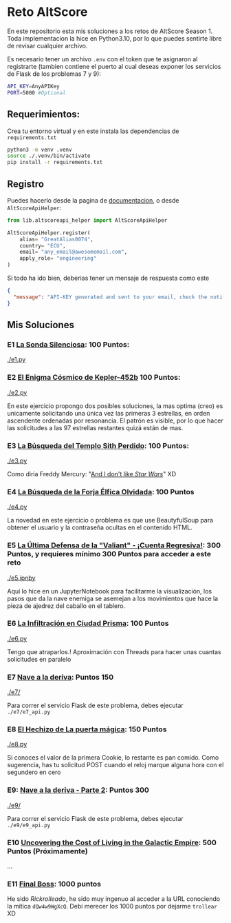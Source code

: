 # Reto AltScore 

En este repositorio esta mis soluciones a los retos de AltScore Season 1. Toda implementacion la hice en Python3.10, por lo que puedes sentirte libre de revisar cualquier archivo.

Es necesario tener un archivo `.env` con el token que te asignaron al registrarte (tambien contiene el puerto al cual deseas exponer los servicios de Flask de los problemas 7 y 9):

```bash
API_KEY=AnyAPIKey
PORT=5000 #Optional
```

## Requerimientos:

Crea tu entorno virtual y en este instala las dependencias de `requirements.txt`

```bash
python3 -m venv .venv
source ./.venv/bin/activate
pip install -r requirements.txt
```

## Registro

Puedes hacerlo desde la pagina de [documentacion](https://makers-challenge.altscore.ai/docs#/Register/handler_v1_register_post), o desde `AltScoreApiHelper`:

```python
from lib.altscoreapi_helper import AltScoreApiHelper

AltScoreApiHelper.register(
    alias= "GreatAlias0074",
    country= "ECU",
    email= "any_email@awesomemail.com",
    apply_role= "engineering"
)
```

Si todo ha ido bien, deberias tener un mensaje de respuesta como este

```json
{
  "message": "API-KEY generated and sent to your email, check the notifications folder"
}
```



## Mis Soluciones 

### E1 [La Sonda Silenciosa](https://makers-challenge.altscore.ai/s1e1): 100 Puntos:

[./e1.py](./e1.py)

### E2 [El Enigma Cósmico de Kepler-452b](https://makers-challenge.altscore.ai/s1e2) 100 Puntos:

[./e2.py](./e2.py)

En este ejercicio propongo dos posibles soluciones, la mas optima (creo) es unicamente solicitando una única vez las primeras 3 estrellas, en orden ascendente ordenadas por resonancia. El patrón es visible, por lo que hacer las solicitudes a las 97 estrellas restantes quizá están de mas.

### E3 [La Búsqueda del Templo Sith Perdido](https://makers-challenge.altscore.ai/s1e3): 100 Puntos:

[./e3.py](./e3.py)

Como diría Freddy Mercury: "[And I don't like *Star Wars*](https://genius.com/1232653/Queen-bicycle-race/You-say-shark-i-say-hey-man-jaws-was-never-my-scene-and-i-dont-like-star-wars)" XD

### E4 [La Búsqueda de la Forja Élfica Olvidada](https://makers-challenge.altscore.ai/s1e4): 100 Puntos

[./e4.py](./e4.py)

La novedad en este ejercicio o problema es que use BeautyfulSoup para obtener el usuario y la contraseña ocultas en el contenido HTML.

### E5 [La Última Defensa de la "Valiant" - ¡Cuenta Regresiva!](https://makers-challenge.altscore.ai/s1e5): 300 Puntos, y requieres mínimo 300 Puntos para acceder a este reto

[./e5.ipnby](./e5.ipynb)

Aquí lo hice en un JupyterNotebook para facilitarme la visualización, los pasos que da la nave enemiga se asemejan a los movimientos que hace la pieza de ajedrez del caballo en el tablero.

### E6 [La Infiltración en Ciudad Prisma](https://makers-challenge.altscore.ai/s1e6): 100 Puntos

[./e6.py](./e6.py)

Tengo que atraparlos.! Aproximación con Threads para hacer unas cuantas solicitudes en paralelo

### E7 [Nave a la deriva](https://makers-challenge.altscore.ai/s1e7): Puntos 150

[./e7/](./e7/READMEes.md)

Para correr el servicio Flask de este problema, debes ejecutar `./e7/e7_api.py`

### E8 [El Hechizo de La puerta mágica](https://makers-challenge.altscore.ai/s1e8): 150 Puntos

[./e8.py](./e8.py)

Si conoces el valor de la primera Cookie, lo restante es pan comido. Como sugerencia, has tu solicitud POST cuando el reloj marque alguna hora con el segundero en cero

### E9: [Nave a la deriva - Parte 2](https://makers-challenge.altscore.ai/s1e9): Puntos 300

[./e9/](./e9/READMEes.md)

Para correr el servicio Flask de este problema, debes ejecutar `./e9/e9_api.py`

### E10 [Uncovering the Cost of Living in the Galactic Empire](https://makers-challenge.altscore.ai/s1e10): 500 Puntos (Próximamente)

...

### E11 [Final Boss](https://www.youtube.com/watch?v=dQw4w9WgXcQ): 1000 puntos

He sido *Rickrolleado*, he sido muy ingenuo al acceder a la URL conociendo la mítica `dQw4w9WgXcQ`. Debí merecer los 1000 puntos por dejarme `trollear` XD

